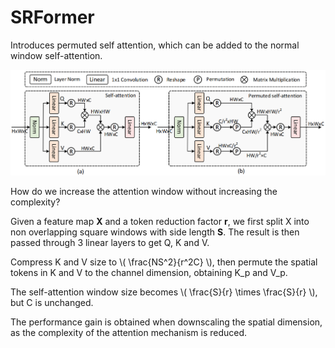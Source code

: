 # SRFormer

Introduces permuted self attention, which can be added to the normal window self-attention. 

![SRFormer](./imgs/srformer_1.png)

How do we increase the attention window without increasing the complexity?

Given a feature map **X** and a token reduction factor **r**, we first split X into non overlapping square windows with side length **S**. The result is then passed through 3 linear layers to get Q, K and V. 

Compress K and V size to \\( \frac{NS^2}{r^2C} \\), then permute the spatial tokens in K and V to the channel dimension, obtaining K_p and V_p.

The self-attention window size becomes \\( \frac{S}{r} \times \frac{S}{r} \\), but C is unchanged.

The performance gain is obtained when downscaling the spatial dimension, as the complexity of the attention mechanism is reduced. 

